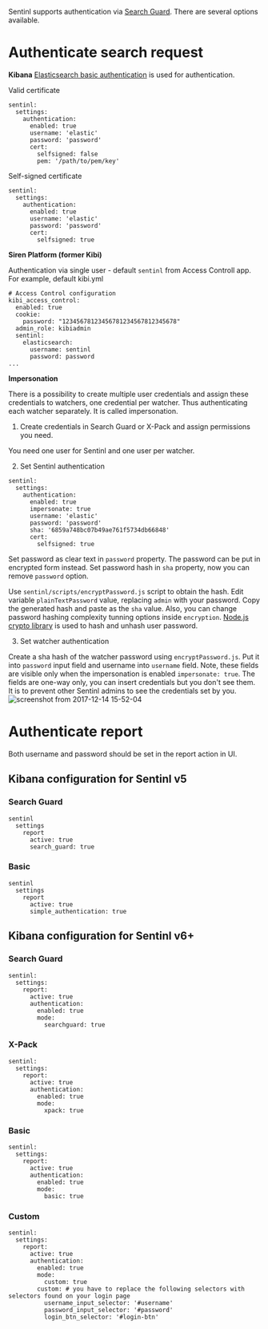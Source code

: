 Sentinl supports authentication via [Search Guard](https://github.com/floragunncom/search-guard). There are several options available.

# Authenticate search request

**Kibana**
[Elasticsearch basic authentication](https://www.elastic.co/guide/en/elasticsearch/client/javascript-api/current/auth-reference.html) is used for authentication. 

Valid certificate
```
sentinl:
  settings:
    authentication:
      enabled: true 
      username: 'elastic'
      password: 'password'
      cert:
        selfsigned: false
        pem: '/path/to/pem/key'
```

Self-signed certificate
```
sentinl:
  settings:
    authentication:
      enabled: true 
      username: 'elastic'
      password: 'password'
      cert:
        selfsigned: true
```

**Siren Platform (former Kibi)**

Authentication via single user - default `sentinl` from Access Controll app. For example, default kibi.yml
```
# Access Control configuration
kibi_access_control:
  enabled: true
  cookie:
    password: "12345678123456781234567812345678"
  admin_role: kibiadmin
  sentinl:
    elasticsearch:
      username: sentinl
      password: password
...
```

**Impersonation**

There is a possibility to create multiple user credentials and assign these credentials to watchers, one credential per watcher. Thus authenticating each watcher separately. It is called impersonation. 

1. Create credentials in Search Guard or X-Pack and assign permissions you need.

You need one user for Sentinl and one user per watcher.

2. Set Sentinl authentication
```
sentinl:
  settings:
    authentication:
      enabled: true 
      impersonate: true
      username: 'elastic'
      password: 'password'
      sha: '6859a748bc07b49ae761f5734db66848'
      cert:
        selfsigned: true
```

Set password as clear text in `password` property. The password can be put in encrypted form instead. Set password hash in `sha` property, now you can remove `password` option. 

Use `sentinl/scripts/encryptPassword.js` script to obtain the hash. Edit variable `plainTextPassword` value, replacing `admin` with your password. Copy the generated hash and paste as the `sha` value. Also, you can change password hashing complexity tunning options inside `encryption`. [Node.js crypto library](https://nodejs.org/api/crypto.html) is used to hash and unhash user password.

3. Set watcher authentication 

Create a sha hash of the watcher password using `encryptPassword.js`. Put it into `password` input field and username into `username` field. Note, these fields are visible only when the impersonation is enabled `impersonate: true`. The fields are one-way only, you can insert credentials but you don't see them. It is to prevent other Sentinl admins to see the credentials set by you.  
![screenshot from 2017-12-14 15-52-04](https://user-images.githubusercontent.com/5389745/33998197-20f662b6-e0e7-11e7-8201-d22ec9937960.png)


# Authenticate report

Both username and password should be set in the report action in UI.

## Kibana configuration for Sentinl v5

### Search Guard
```
sentinl
  settings
    report
      active: true
      search_guard: true
```

### Basic
```
sentinl
  settings
    report
      active: true
      simple_authentication: true
```

## Kibana configuration for Sentinl v6+

### Search Guard
```
sentinl:
  settings:
    report:
      active: true
      authentication:
        enabled: true
        mode:
          searchguard: true
```

### X-Pack
```
sentinl:
  settings:
    report:
      active: true
      authentication:
        enabled: true
        mode:
          xpack: true
```

### Basic
```
sentinl:
  settings:
    report:
      active: true
      authentication:
        enabled: true
        mode:
          basic: true
```

### Custom
```
sentinl:
  settings:
    report:
      active: true
      authentication:
        enabled: true
        mode:
          custom: true
        custom: # you have to replace the following selectors with selectors found on your login page
          username_input_selector: '#username'
          password_input_selector: '#password'
          login_btn_selector: '#login-btn'
```
